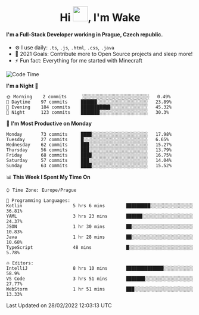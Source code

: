 <h1 align="center">Hi <img src="https://raw.githubusercontent.com/MrWakeCZ/MrWakeCZ/master/Hi.gif" width="40px" />, I'm Wake</h1>

#### I'm a Full-Stack Developer working in Prague, Czech republic.
- ⚙️ I use daily: `.ts`, `.js`, `.html`, `.css`, `.java`
- 🥅 2021 Goals: Contribute more to Open Source projects and sleep more!
- ⚡ Fun fact: Everything for me started with Minecraft

<!--START_SECTION:waka-->
![Code Time](http://img.shields.io/badge/Code%20Time-2%2C188%20hrs%2046%20mins-blue)

**I'm a Night 🦉** 

```text
🌞 Morning    2 commits      ░░░░░░░░░░░░░░░░░░░░░░░░░   0.49% 
🌆 Daytime    97 commits     ██████░░░░░░░░░░░░░░░░░░░   23.89% 
🌃 Evening    184 commits    ███████████░░░░░░░░░░░░░░   45.32% 
🌙 Night      123 commits    ███████░░░░░░░░░░░░░░░░░░   30.3%

```
📅 **I'm Most Productive on Monday** 

```text
Monday       73 commits     ████░░░░░░░░░░░░░░░░░░░░░   17.98% 
Tuesday      27 commits     █░░░░░░░░░░░░░░░░░░░░░░░░   6.65% 
Wednesday    62 commits     ███░░░░░░░░░░░░░░░░░░░░░░   15.27% 
Thursday     56 commits     ███░░░░░░░░░░░░░░░░░░░░░░   13.79% 
Friday       68 commits     ████░░░░░░░░░░░░░░░░░░░░░   16.75% 
Saturday     57 commits     ███░░░░░░░░░░░░░░░░░░░░░░   14.04% 
Sunday       63 commits     ████░░░░░░░░░░░░░░░░░░░░░   15.52%

```


📊 **This Week I Spent My Time On** 

```text
⌚︎ Time Zone: Europe/Prague

💬 Programming Languages: 
Kotlin                   5 hrs 6 mins        █████████░░░░░░░░░░░░░░░░   36.81% 
YAML                     3 hrs 23 mins       ██████░░░░░░░░░░░░░░░░░░░   24.37% 
JSON                     1 hr 30 mins        ██░░░░░░░░░░░░░░░░░░░░░░░   10.83% 
Java                     1 hr 28 mins        ██░░░░░░░░░░░░░░░░░░░░░░░   10.68% 
TypeScript               48 mins             █░░░░░░░░░░░░░░░░░░░░░░░░   5.78%

🔥 Editors: 
IntelliJ                 8 hrs 10 mins       ██████████████░░░░░░░░░░░   58.9% 
VS Code                  3 hrs 51 mins       ███████░░░░░░░░░░░░░░░░░░   27.77% 
WebStorm                 1 hr 51 mins        ███░░░░░░░░░░░░░░░░░░░░░░   13.33%

```


 Last Updated on 28/02/2022 12:03:13 UTC
<!--END_SECTION:waka-->
